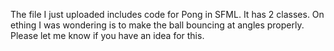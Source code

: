 The file I just uploaded includes code for Pong in SFML. It has 2 classes. On ething I was wondering is to make the ball bouncing at angles properly. Please let me know if you have an idea for this. 
